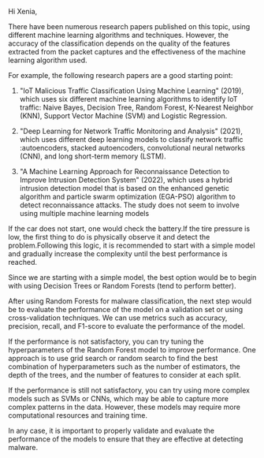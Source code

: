 Hi Xenia,

There have been numerous research papers published on this topic, using different machine learning algorithms and techniques. However, the accuracy of the classification depends on the quality of the features extracted from the packet captures and the effectiveness of the machine learning algorithm used.

For example, the following research papers are a good starting point:

 1. "IoT Malicious Traffic Classification Using Machine Learning" (2019), which uses six different machine learning algorithms to identify IoT traffic: Naive Bayes, Decision Tree, Random Forest, K-Nearest Neighbor (KNN), Support Vector Machine (SVM) and Logistic Regression. 

 2. "Deep Learning for Network Traffic Monitoring and Analysis" (2021), which uses different deep learning models to classify network traffic :autoencoders, stacked autoencoders, convolutional neural networks (CNN), and long short-term memory (LSTM).

3. "A Machine Learning Approach for Reconnaissance Detection to Improve Intrusion Detection System" (2022), which uses a hybrid intrusion detection model that is based on the enhanced genetic algorithm and particle swarm optimization (EGA-PSO) algorithm to detect reconnaissance attacks. The study does not seem to involve using multiple machine learning models

If the car does not start, one would check the battery.If the tire pressure is low, the first thing to do is physically observe it and detect the problem.Following this logic, it is recommended to start with a simple model and gradually increase the complexity until the best performance is reached.

Since we are starting with a simple model, the best option would be to begin with using Decision Trees or Random Forests (tend to perform better).

After using Random Forests for malware classification, the next step would be to evaluate the performance of the model on a validation set or using cross-validation techniques. We can use metrics such as accuracy, precision, recall, and F1-score to evaluate the performance of the model.

If the performance is not satisfactory, you can try tuning the hyperparameters of the Random Forest model to improve performance. One approach is to use grid search or random search to find the best combination of hyperparameters such as the number of estimators, the depth of the trees, and the number of features to consider at each split.

If the performance is still not satisfactory, you can try using more complex models such as SVMs or CNNs, which may be able to capture more complex patterns in the data. However,  these models may require more computational resources and training time.

In any case, it is important to properly validate and evaluate the performance of the models to ensure that they are effective at detecting malware.

